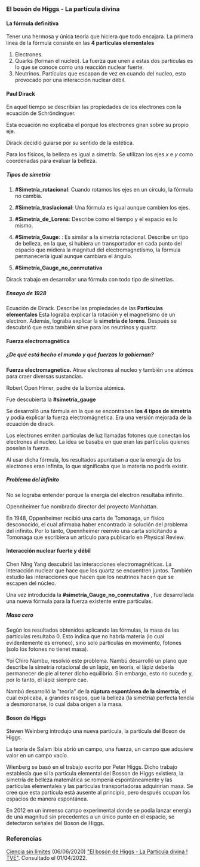 ### El bosón de Higgs - La partícula divina
#### La fórmula definitiva
Tener una hermosa y única teoría que hiciera que todo encajara.
La primera línea de la fórmula consiste en las **4 partículas elementales**
1. Electrones.
2. Quarks (forman el nucleo). La fuerza que unen a estas dos partículas es lo que se conoce como una reacción nuclear fuerte.
3. Neutrinos. Partículas que escapan de vez en cuando del nucleo, esto provocado por una interacción nuclear débil.

#### Paul Dirack
En aquel tiempo se describían las propiedades de los electrones con la ecuación de Schröndinguer.

Esta ecuación no explicaba el porqué los electrones giran sobre su propio eje.

Dirack decidió guiarse por su sentido de la estética. 

Para los físicos, la belleza es igual a simetría. Se utilizan los ejes $x$ e $y$ como coordenadas para evaluar la belleza.

##### Tipos de simetría
1. **#Simetría_rotacional**: Cuando rotamos los ejes en un círculo, la fórmula no cambia.

2. **#Simetría_traslacional**: Una fórmula es igual aunque cambien los ejes.

3. **#Simetría_de_Lorens**: Describe como el tiempo y el espacio es lo mismo.
4. **#Simetría_Gauge**: : Es similar a la simetria rotacional. Describe un tipo de belleza, en la que, si hubiera un transportador en cada punto del espacio que midiera la magnitud del electromagnetismo, la fórmula permanecería igual aunque cambiara el ángulo.
5. **#Simetría_Gauge_no_conmutativa**

Dirack trabajo en desarrollar una fórmula con todo tipo de simetrías.

##### Ensayo de 1928
Ecuación de Dirack. Describe las propiedades de las **Partículas elementales** Esta lograba explicar la rotación y el magnetismo de un electron. Además, lograba explicar la **simetría de lorens**. Después se descubrió que esta también sirve para los neutrinos y quartz.

#### Fuerza electromagnética
##### ¿De qué está hecho el mundo y qué fuerzas la gobiernan?
**Fuerza electromagnetica.** Atrae electrones al nucleo y también une atómos para craer diversas sustancias.

Robert Open Himer, padre de la bomba atómica.

Fue descubierta la **#simetría_gauge**

Se desarrolló una fórmula en la que se encontraban **los 4 tipos de simetría** y podía explicar la fuerza electromágnetica. Era una versión mejorada de la ecuación de dirack.

Los electrones emiten partículas de luz llamadas fotones que conectan los electrones al nucleo. La idea se basaba en que eran las partículas quienes poseían la fuerza.

Al usar dicha fórmula, los resultados apuntaban a  que la energía de los electrones eran infinita, lo que significaba que la materia no podría existir.

##### Problema del infinito
No se lograba entender porque la energía del electron resultaba infinito.

Opennheimer fue nombrado director del proyecto Manhattan.

En 1948, Oppenheimer recibió una carta de Tomonaga, un físico desconocido, el cual afirmaba haber encontrado la solución del problema del infinito. Por lo tanto, Opennheimer reenvío una carta solicitando a Tomonaga que escribiera un artículo para publicarlo en Physical Review.

#### Interacción nuclear fuerte y débil
Chen NIng Yang descubrió las interacciones electromagnéticas. La interacción nuclear que hace que los quartz se encuentren juntos. También estudio las interacciones que hacen que los neutrinos hacen que se escapen del núcleo.

Una vez introducida la **#simetría_Gauge_no_conmutativa** , fue desarrollada una nueva fórmula para la fuerza existente entre partículas.

##### Masa cero
Según los resultados obtenidos aplicando las fórmulas, la masa de las partículas resultaba 0. Esto indica que no habría materia (lo cual evidentemente es erroneo), sino solo partículas en movimento, fotones (solo los fotones no tienet masa).

Yoi Chiro Nambu, resolvió este problema. Nambú desarrolló un plano que describe la simetría rotacional de un lápiz, en teoría, el lápiz debería permanecer de pie al tener dicho equilibrio. Sin embargo, esto no sucede y, por lo tanto, el lápiz siempre cae. 

Nambú desarrolló la "teoría" de la **rúptura espontánea de la simertría**, el cual explicaba, a grandes rasgos, que la belleza (la simetría) perfecta tendía a desmoronarse, lo cual daba origen a la masa.

#### Boson de Higgs
Steven Weinberg introdujo una nueva partícula, la partícula del Boson de Higgs.

La teoría de Salam Ibía abríó un campo, una fuerza, un campo que adquiere valor en un campo vacío.

Wienberg se basó en el trabajo escrito por Peter Higgs. Dicho trabajo establecía que si la partícula elemental del Bosson de Higgs existiera, la simetría de belleza matemática se rompería espontáneamente y las partículas elementales y las partículas transportadoras adquirirían masa. Se cree que esta partícula está ausente al principio, pero después ocupan los espacios de manera espontánea.

En 2012 en un inmenso campo experimental donde se podía lanzar energía de una magnitud sin precedentes a un único punto en el espacio, se detectaron señales del Boson de Higgs.

### Referencias
[Ciencia sin límites](https://www.facebook.com/ciencia639/?__tn__=%2Cd%3C) (06/06/2020) ["El bosón de Higgs - La Partícula divina ! TVE"](https://www.facebook.com/ciencia639/videos/701677183999063/). Consultado el 01/04/2022.